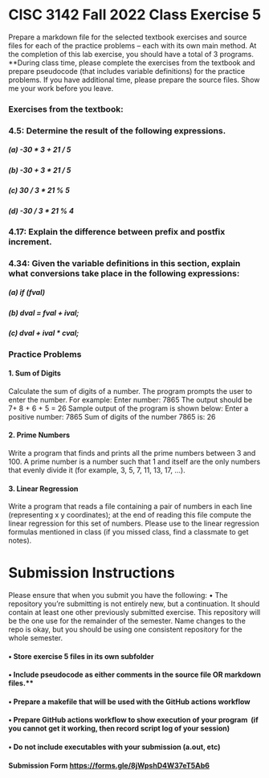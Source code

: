 # CISC 3142 Fall 2022 Class Exercise 5
Prepare a markdown file for the selected textbook exercises and source files for each of the practice problems – each with its own main method. At the completion of this lab exercise, you should have a total of 3 programs.
**During class time, please complete the exercises from the textbook and prepare pseudocode (that includes variable definitions) for the practice problems. If you have additional time, please prepare the source files. Show me your work before you leave. 
### Exercises from the textbook:
### 4.5: Determine the result of the following expressions.
##### (a) -30 * 3 + 21 / 5 
##### (b) -30 + 3 * 21 / 5
##### (c) 30 / 3 * 21 % 5 
##### (d) -30 / 3 * 21 % 4
### 4.17: Explain the difference between prefix and postfix increment.
### 4.34: Given the variable definitions in this section, explain what conversions take place in the following expressions:
##### (a) if (fval) 
##### (b) dval = fval + ival; 
##### (c) dval + ival * cval;

### Practice Problems
#### 1. Sum of Digits
Calculate the sum of digits of a number. The program prompts the user to enter the number. For example: Enter number: 7865 The output should be  7+ 8 + 6 + 5 = 26
Sample output of the program is shown below:
Enter a positive number: 7865
Sum of digits of the number 7865 is: 26
#### 2. Prime Numbers
Write a program that finds and prints all the prime numbers between 3 and 100. A prime number is a number such that 1 and itself are the only numbers that evenly divide it (for example, 3, 5, 7, 11, 13, 17, …).
#### 3. Linear Regression
Write a program that reads a file containing a pair of numbers in each line (representing x y coordinates); at the end of reading this file compute the linear regression for this set of numbers.  Please use to the linear regression formulas mentioned in class (if you missed class, find a classmate to get notes).

# Submission Instructions
Please ensure that when you submit you have the following:
	•	The repository you’re submitting is not entirely new, but a continuation. It should contain at least one other previously submitted exercise. This repository will be the one use for the remainder of the semester. Name changes to the repo is okay, but you should be using one consistent repository for the whole semester. 
####	•	Store exercise 5 files in its own subfolder
####	•	Include pseudocode as either comments in the source file OR markdown files.**
####	•	Prepare a makefile that will be used with the GitHub actions workflow
####	•	Prepare GitHub actions workflow to show execution of your program  (if you cannot get it working, then record script log of your session)
####	•	Do not include executables with your submission (a.out, etc)
#### Submission Form https://forms.gle/8jWpshD4W37eT5Ab6 

